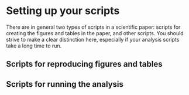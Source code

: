 # Setting up your scripts

There are in general two types of scripts in a scientific paper: scripts for creating the figures and tables in the paper, and other scripts. You should strive to make a clear distinction here, especially if your analysis scripts take a long time to run. 

## Scripts for reproducing figures and tables



## Scripts for running the analysis
